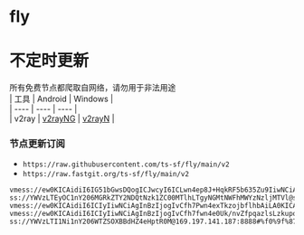 # fly
# 不定时更新
所有免费节点都爬取自网络，请勿用于非法用途  
|  工具  | Android  | Windows  |  
|  ----  | ----   | ----  |  
| v2ray  | [v2rayNG](https://github.com/2dust/v2rayNG/releases) | [v2rayN](https://github.com/2dust/v2rayN/releases) |  
  
### 节点更新订阅  
- `https://raw.githubusercontent.com/ts-sf/fly/main/v2`  
- `https://raw.fastgit.org/ts-sf/fly/main/v2`  
``` 
vmess://ew0KICAidiI6IG51bGwsDQogICJwcyI6ICLwn4ep8J+HqkRF5b635Zu9IiwNCiAgImFkZCI6ICIxNjUuMjI3LjEzMy41NSIsDQogICJwb3J0IjogIjgwIiwNCiAgImlkIjogImRmNjhmNjc4LTYyYzMtNDc5OS05MWE4LTRkMzAxZThjZjU2NSIsDQogICJhaWQiOiAiMCIsDQogICJzY3kiOiBudWxsLA0KICAibmV0IjogIndzIiwNCiAgInR5cGUiOiAiYXV0byIsDQogICJob3N0IjogIiIsDQogICJwYXRoIjogIi9QR1YydnRNdnh3TkZ0MiIsDQogICJ0bHMiOiAiIiwNCiAgInNuaSI6ICJzcGVlZHRlc3QubmV0Ig0KfQ==
ss://YWVzLTEyOC1nY206MGRkZTY2NDQtNzk1ZC00MTlhLTgyNGMtNWFhMWYzNzljMTVl@shdx.aikun.online:49771#%f0%9f%87%b8%f0%9f%87%acSG%e6%96%b0%e5%8a%a0%e5%9d%a1
vmess://ew0KICAidiI6ICIyIiwNCiAgInBzIjogIvCfh7Pwn4exTkzojbflhbAiLA0KICAiYWRkIjogIjE1Ni4yNDUuOC4yMjQiLA0KICAicG9ydCI6ICI0MDkyNCIsDQogICJpZCI6ICI0MTgwNDhhZi1hMjkzLTRiOTktOWIwYy05OGNhMzU4MGRkMjQiLA0KICAiYWlkIjogIjY0IiwNCiAgInNjeSI6ICJhdXRvIiwNCiAgIm5ldCI6ICJ0Y3AiLA0KICAidHlwZSI6ICJub25lIiwNCiAgImhvc3QiOiAidHJvamFuMS51ZHBndy5jb20iLA0KICAicGF0aCI6ICIvIiwNCiAgInRscyI6ICIiLA0KICAic25pIjogIiINCn0=
vmess://ew0KICAidiI6ICIyIiwNCiAgInBzIjogIvCfh7fwn4e0Uk/nvZfpqazlsLzkupoiLA0KICAiYWRkIjogIjE4NS4yNDQuMjA4LjExNSIsDQogICJwb3J0IjogIjgwIiwNCiAgImlkIjogIjJjZmM0YzU4LTg4Y2ItNGUwMC05OTc3LWVmMGEzNzU1OWEyMiIsDQogICJhaWQiOiAiMCIsDQogICJzY3kiOiBudWxsLA0KICAibmV0IjogIndzIiwNCiAgInR5cGUiOiAibm9uZSIsDQogICJob3N0IjogIiIsDQogICJwYXRoIjogIi8iLA0KICAidGxzIjogIiIsDQogICJzbmkiOiBudWxsDQp9
ss://YWVzLTI1Ni1nY206WTZSOXBBdHZ4eHptR0M@169.197.141.187:8888#%f0%9f%87%ba%f0%9f%87%b8US%e7%be%8e%e5%9b%bd
```